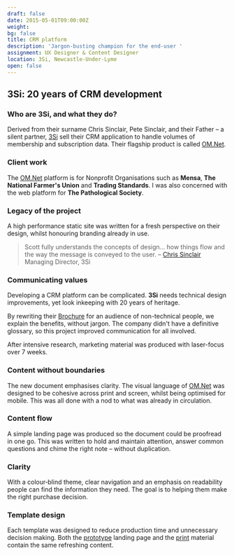 ```yaml
---
draft: false
date: 2015-05-01T09:00:00Z
weight:
bg: false
title: CRM platform
description: 'Jargon-busting champion for the end-user '
assignment: UX Designer & Content Designer
location: 3Si, Newcastle-Under-Lyme
open: false
---
```


<!--location: 3Si, Stoke-on-Trent-->
<!--Summer2015 – Winter 2015-->
<!--Copywriting & designing marketing material templates for a data-driven, multi-platform CRM.-->
<!--Bootstrap4, HTML5, CSS3 & JS, Font Creation, AdobeCS
	- from: https://inspiredlabs.co.uk/cv/design-professional-scott-phillips-cv-2018.pdf
-->

<!-- {{/* <flickity src="3si/images/3si-sales.jpg" title="3Si marketing content" selectCell="flkty.selectCell( value, isWrapped, isInstant )" > */}}
-->

## 3Si: 20 years of CRM development

### Who are 3Si, and what they do?

Derived from their surname Chris Sinclair, Pete Sinclair, and their Father – a silent partner, [3Si](http://inspiredlabs.co.uk/3-si.com/) sell their CRM application to handle volumes of membership and subscription data. Their flagship product is called [OM.Net](http://inspiredlabs.co.uk/3-si.com/#modules).

### Client work
The [OM.Net](http://inspiredlabs.co.uk/3-si.com/#clients) platform is for Nonprofit Organisations such as **Mensa**, **The National Farmer's Union** and **Trading Standards**. I was also concerned with the web platform for **The Pathological Society**.

### Legacy of the project

A high performance static site was written for a fresh perspective on their design, whilst honouring branding already in use.

> Scott fully understands the concepts of design… how things flow and the way the message is conveyed to the user. – [Chris&nbsp;Sinclair](http://inspiredlabs.co.uk/3-si.com/) Managing Director, 3Si

<!--
non breaking hyphen: &#8209;
### Explore

Marketing Brochure

### Visit

[3Si.com](http://inspiredlabs.co.uk/3-si.com/) [Marketing Brochure](http://inspiredlabs.co.uk/3-si.com/print/3si-infosheets-draft.pdf)

* * *

# About the production in detail

## UX designer | Template design for thier designers | Writing marketing material
-->

### Communicating values
Developing a CRM platform can be complicated. **3Si** needs technical design improvements, yet look inkeeping with 20 years of heritage.


By rewriting their [Brochure](http://inspiredlabs.co.uk/3-si.com/print/3si-infosheets-draft.pdf) for an audience of non-technical people, we explain the benefits, without jargon. The company didn't have a definitive glossary, so this project  improved communication for all&nbsp;involved.

After intensive research, marketing material was produced with laser-focus over 7 weeks.

### Content without boundaries
The new document  emphasises clarity. The visual language of [OM.Net](http://inspiredlabs.co.uk/3-si.com/index.html#modules) was designed to be cohesive across print and screen, whilst being optimised for mobile. This was all done with a nod to what was already in circulation.

### Content flow

A simple landing page was produced so the document could be proofread in one&nbsp;go. This was written to hold and maintain attention, answer common questions and chime the right note – without&nbsp;duplication.

### Clarity

With a colour‑blind theme, clear navigation and an emphasis on readability people can find the information they need. The goal is to helping them make the right purchase&nbsp;decision.

### Template design
Each template was designed to reduce production time <!-- error rate, --> and unnecessary decision&nbsp;making. Both the [prototype](http://inspiredlabs.co.uk/3-si.com/index.html) landing page and the [print](http://inspiredlabs.co.uk/3-si.com/print/3si-infosheets-draft.pdf) material contain the same refreshing&nbsp;content.


<!--
*   3-Si.com typography
*   Integrity, customers choose them bc: they've been providing one app for a longtime.
*   goal: simplification (linguistic hygiene: clean up terms phrases and conventions, end jargon), scalability, less paper, overcome poor visual acuity, consolidate other marketing material. Be sensitive to what has gone before. Target at decision makers, NOT the end user... is this as integral as they are aiming to be?
*   2x new customers per. year.
*   Who makes them the most cash?

*   TEMPLATE DESIGN:
*   You can see examples of this template used here: www.retinart.net/media/images/secret-law-of-page-harmony/RETINART\_secret-law-of-page-harmony.pdf
*   Good link "secret-law-of-page-harmony" is from here: http://retinart.net/design-theory/

> Simple is harder than complex: you have to work hard to get your thinking clean to make it simple.
> But it's worth it, because once you get there… you can move mountains.
> – [Steve Jobs](#) Apple
-->
